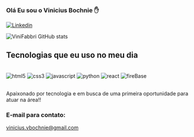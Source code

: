 ### Olá Eu sou o Vinicius Bochnie ✋

[![Linkedin](https://img.shields.io/badge/LinkedIn-0077B5?style=for-the-badge&logo=linkedin&logoColor=white
)](https://www.linkedin.com/in/vinícius-bochnie-28151b1a2/)

![ViniFabbri GitHub stats](https://github-readme-stats.vercel.app/api?username=ViniBochnie&show_icons=true&theme=dracula)

## Tecnologias que eu uso no meu dia

<div style="display: inline_block"><br/>
    <img align="center" alt="html5" src="https://img.shields.io/badge/HTML5-E34F26?style=for-the-badge&logo=html5&logoColor=white" />
    <img align="center" alt="css3" src="https://img.shields.io/badge/CSS3-1572B6?style=for-the-badge&logo=css3&logoColor=white" />
    <img align="center" alt="javascript" src="https://img.shields.io/badge/JavaScript-F7DF1E?style=for-the-badge&logo=javascript&logoColor=black" />
    <img align="center" alt="python" src="https://img.shields.io/badge/Python-14354C?style=for-the-badge&logo=python&logoColor=white" />
    <img align="center" alt="react" src="https://img.shields.io/badge/React-20232A?style=for-the-badge&logo=react&logoColor=61DAFB" />
    <img align="center" alt="fireBase" src="https://www.gstatic.com/devrel-devsite/prod/v7b74b7a1dd90b3a2c97ba5b48fc3a88151d3c739a31c70c275b4522a136add85/firebase/images/lockup.svg" />
</div><br/>

Apaixonado por tecnologia e em busca de uma primeira oportunidade para atuar na área!!

### E-mail para contato: 
vinicius.vbochnie@gmail.com
